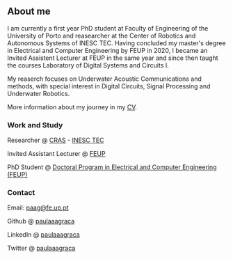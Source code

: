 ## About me

I am currently a first year PhD student at Faculty of Engineering of the University of Porto and reasearcher at the Center of Robotics and Autonomous Systems of INESC TEC. Having concluded my master's degree in Electrical and Computer Engineering by FEUP in 2020, I became an Invited Assistent Lecturer at FEUP in the same year and since then taught the courses Laboratory of Digital Systems and Circuits I. 

My reaserch focuses on Underwater Acoustic Communications and methods, with special interest in Digital Circuits, Signal Processing and Underwater Robotics.

More information about my journey in my [CV](https://paulaaagraca.github.io/assets/cv.pdf).

### Work and Study

Researcher @ [CRAS](https://www.inesctec.pt/en/laboratories/robotics-and-autonomous-systems-laboratory) - [INESC TEC](https://www.inesctec.pt/en)

Invited Assistant Lecturer @ [FEUP](https://sigarra.up.pt/feup/en/WEB_PAGE.INICIAL)

PhD Student @ [Doctoral Program in Electrical and Computer Engineering (FEUP)](https://sigarra.up.pt/feup/en/cur_geral.cur_view?pv_ano_lectivo=2020&pv_origem=CUR&pv_tipo_cur_sigla=D&pv_curso_id=682)

### Contact

Email: paag@fe.up.pt

Github @ [paulaaagraca](https://github.com/paulaaagraca)

LinkedIn @ [paulaaagraca](https://www.linkedin.com/in/paulaaagraca/)

Twitter @ [paulaaagraca](https://twitter.com/paulaaagraca)
